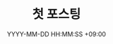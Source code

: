 ---
title: 첫 포스팅
description: 테스트용 첫 포스팅
date: YYYY-MM-DD HH:MM:SS +09:00
categories: [Blog, Test]
tags: [GitHub]
---